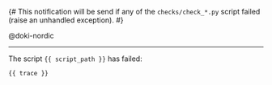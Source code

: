 {# This notification will be send if any of the `checks/check_*.py` script failed (raise an unhandled exception). #}

@doki-nordic

---

The script `{{ script_path }}` has failed:

```
{{ trace }}
```
